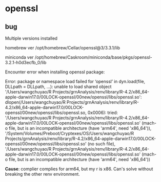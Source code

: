 # openssl

## bug

Multiple versions installed

homebrew ver
/opt/homebrew/Cellar/openssl@3/3.3.1/lib

miniconda ver
/opt/homebrew/Caskroom/miniconda/base/pkgs/openssl-3.2.1-h0d3ecfb_0/lib

Encounter error when installing openssl package:

Error: package or namespace load failed for ‘openssl’ in dyn.load(file, DLLpath = DLLpath, ...):
 unable to load shared object '/Users/wangchuyao/R Projects/grnAnalysis/renv/library/R-4.2/x86_64-apple-darwin17.0/00LOCK-openssl/00new/openssl/libs/openssl.so':
  dlopen(/Users/wangchuyao/R Projects/grnAnalysis/renv/library/R-4.2/x86_64-apple-darwin17.0/00LOCK-openssl/00new/openssl/libs/openssl.so, 0x0006): tried: '/Users/wangchuyao/R Projects/grnAnalysis/renv/library/R-4.2/x86_64-apple-darwin17.0/00LOCK-openssl/00new/openssl/libs/openssl.so' (mach-o file, but is an incompatible architecture (have 'arm64', need 'x86_64')), '/System/Volumes/Preboot/Cryptexes/OS/Users/wangchuyao/R Projects/grnAnalysis/renv/library/R-4.2/x86_64-apple-darwin17.0/00LOCK-openssl/00new/openssl/libs/openssl.so' (no such file), '/Users/wangchuyao/R Projects/grnAnalysis/renv/library/R-4.2/x86_64-apple-darwin17.0/00LOCK-openssl/00new/openssl/libs/openssl.so' (mach-o file, but is an incompatible architecture (have 'arm64', need 'x86_64'))

**Cause**: complier complies for arm64, but my r is x86. Can's solve without breaking the other renv environment.